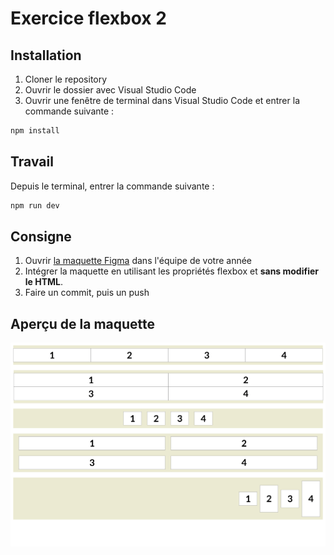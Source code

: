# Exercice flexbox 2

## Installation

1. Cloner le repository
2. Ouvrir le dossier avec Visual Studio Code
3. Ouvrir une fenêtre de terminal dans Visual Studio Code et entrer la commande suivante :

```bash
npm install
```

## Travail

Depuis le terminal, entrer la commande suivante :

```bash
npm run dev
```

## Consigne

1. Ouvrir [la maquette Figma](https://www.figma.com/design/4SmW0XsGSgzK1WMulmF0ST/imd2-exercice-flexbox-2?node-id=0-2&t=WfUS5RCoKeAndeXK-1) dans l'équipe de votre année
2. Intégrer la maquette en utilisant les propriétés flexbox et **sans modifier le HTML**.
3. Faire un commit, puis un push

## Aperçu de la maquette

![](maquette.png)
